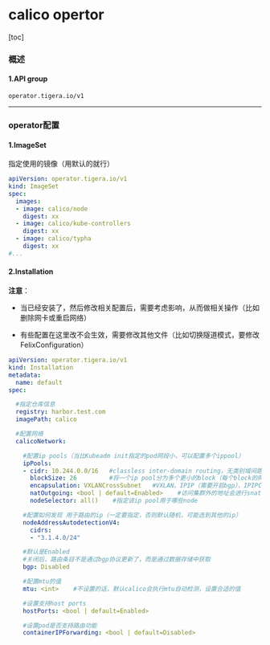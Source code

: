 # calico opertor

[toc]

### 概述

#### 1.API group
`operator.tigera.io/v1`

***

### operator配置

#### 1.ImageSet
指定使用的镜像（用默认的就行）
```yaml
apiVersion: operator.tigera.io/v1
kind: ImageSet
spec:
  images:
  - image: calico/node
    digest: xx
  - image: calico/kube-controllers
    digest: xx
  - image: calico/typha
    digest: xx
#...
```

#### 2.Installation

**注意**：
* 当已经安装了，然后修改相关配置后，需要考虑影响，从而做相关操作（比如删除网卡或重启网络）

* 有些配置在这里改不会生效，需要修改其他文件（比如切换隧道模式，要修改FelixConfiguration）


```yaml
apiVersion: operator.tigera.io/v1
kind: Installation
metadata:
  name: default
spec:

  #指定仓库信息
  registry: harbor.test.com
  imagePath: calico

  #配置网络
  calicoNetwork:

    #配置ip pools（当比Kubeadm init指定的pod网段小，可以配置多个ippool）
    ipPools:
    - cidr: 10.244.0.0/16   #classless inter-domain routing，无类别域间路由（即kubeadm init时，设置的pod的cidr）
      blockSize: 26         #将一个ip pool分为多个更小的block（每个block的网段长度）
      encapsulation: VXLANCrossSubnet   #VXLAN、IPIP（需要开启bgp）、IPIPCrossSubnet
      natOutgoing: <bool | default=Enabled>    #访问集群外的地址会进行snat，将pod的ip转换为node的ip
      nodeSelector: all()    #指定该ip pool用于哪些node

    #配置如何发现 用于路由的ip（一定要指定，否则默认随机，可能选到其他的ip）
    nodeAddressAutodetectionV4:
      cidrs:
      - "3.1.4.0/24"

    #默认是Enabled
    #关闭后，路由条目不是通过bgp协议更新了，而是通过数据存储中获取
    bgp: Disabled

    #配置mtu的值
    mtu: <int>    #不设置的话，默认calico会执行mtu自动检测，设置合适的值

    #设置支持host ports
    hostPorts: <bool | default=Enabled>

    #设置pod是否支持路由功能
    containerIPForwarding: <bool | default=Disabled>
```
